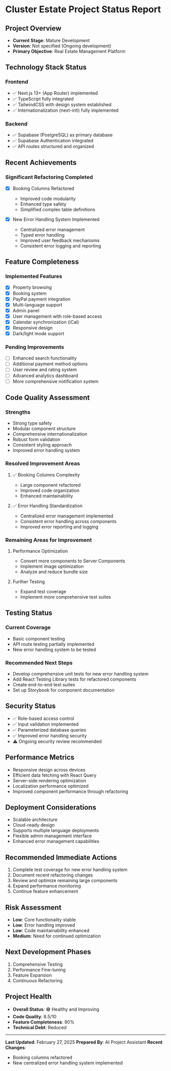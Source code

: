# Cluster Estate Project Status Report

## Project Overview
- **Current Stage**: Mature Development
- **Version**: Not specified (Ongoing development)
- **Primary Objective**: Real Estate Management Platform

## Technology Stack Status
### Frontend
- ✅ Next.js 13+ (App Router) implemented
- ✅ TypeScript fully integrated
- ✅ TailwindCSS with design system established
- ✅ Internationalization (next-intl) fully implemented

### Backend
- ✅ Supabase (PostgreSQL) as primary database
- ✅ Supabase Authentication integrated
- ✅ API routes structured and organized

## Recent Achievements
### Significant Refactoring Completed
- [x] Booking Columns Refactored
  - Improved code modularity
  - Enhanced type safety
  - Simplified complex table definitions

- [x] New Error Handling System Implemented
  - Centralized error management
  - Typed error handling
  - Improved user feedback mechanisms
  - Consistent error logging and reporting

## Feature Completeness
### Implemented Features
- [x] Property browsing
- [x] Booking system
- [x] PayPal payment integration
- [x] Multi-language support
- [x] Admin panel
- [x] User management with role-based access
- [x] Calendar synchronization (iCal)
- [x] Responsive design
- [x] Dark/light mode support

### Pending Improvements
- [ ] Enhanced search functionality
- [ ] Additional payment method options
- [ ] User review and rating system
- [ ] Advanced analytics dashboard
- [ ] More comprehensive notification system

## Code Quality Assessment
### Strengths
- Strong type safety
- Modular component structure
- Comprehensive internationalization
- Robust form validation
- Consistent styling approach
- Improved error handling system

### Resolved Improvement Areas
1. ✅ Booking Columns Complexity
   - Large component refactored
   - Improved code organization
   - Enhanced maintainability

2. ✅ Error Handling Standardization
   - Centralized error management implemented
   - Consistent error handling across components
   - Improved error reporting and logging

### Remaining Areas for Improvement
1. Performance Optimization
   - Convert more components to Server Components
   - Implement image optimization
   - Analyze and reduce bundle size

2. Further Testing
   - Expand test coverage
   - Implement more comprehensive test suites

## Testing Status
### Current Coverage
- Basic component testing
- API route testing partially implemented
- New error handling system to be tested

### Recommended Next Steps
- Develop comprehensive unit tests for new error handling system
- Add React Testing Library tests for refactored components
- Create end-to-end test suites
- Set up Storybook for component documentation

## Security Status
- ✅ Role-based access control
- ✅ Input validation implemented
- ✅ Parameterized database queries
- ✅ Improved error handling security
- ⚠️ Ongoing security review recommended

## Performance Metrics
- Responsive design across devices
- Efficient data fetching with React Query
- Server-side rendering optimization
- Localization performance optimized
- Improved component performance through refactoring

## Deployment Considerations
- Scalable architecture
- Cloud-ready design
- Supports multiple language deployments
- Flexible admin management interface
- Enhanced error management capabilities

## Recommended Immediate Actions
1. Complete test coverage for new error handling system
2. Document recent refactoring changes
3. Review and optimize remaining large components
4. Expand performance monitoring
5. Continue feature enhancement

## Risk Assessment
- **Low**: Core functionality stable
- **Low**: Error handling improved
- **Low**: Code maintainability enhanced
- **Medium**: Need for continued optimization

## Next Development Phases
1. Comprehensive Testing
2. Performance Fine-tuning
3. Feature Expansion
4. Continuous Refactoring

## Project Health
- **Overall Status**: 🟢 Healthy and Improving
- **Code Quality**: 8.5/10
- **Feature Completeness**: 90%
- **Technical Debt**: Reduced

---

**Last Updated**: February 27, 2025
**Prepared By**: AI Project Assistant
**Recent Changes**: 
- Booking columns refactored
- New centralized error handling system implemented